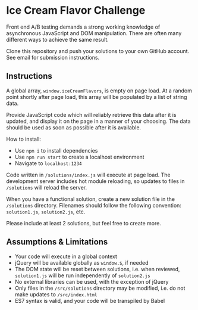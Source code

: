 # Ice Cream Flavor Challenge

Front end A/B testing demands a strong working knowledge of asynchronous JavaScript and DOM manipulation. There are often many different ways to achieve the same result.

Clone this repository and push your solutions to your own GitHub account. See email for submission instructions.

## Instructions

A global array, `window.iceCreamFlavors`, is empty on page load. At a random point shortly after page load, this array will be populated by a list of string data.

Provide JavaScript code which will reliably retrieve this data after it is updated, and display it on the page in a manner of your choosing. The data should be used as soon as possible after it is available.

How to install:

- Use `npm i` to install dependencies
- Use `npm run start` to create a localhost environment
- Navigate to `localhost:1234`

Code written in `/solutions/index.js` will execute at page load. The development server includes hot module reloading, so updates to files in `/solutions` will reload the server.

When you have a functional solution, create a new solution file in the `/solutions` directory. Filenames should follow the following convention: `solution1.js`, `solution2.js`, etc.

Please include at least 2 solutions, but feel free to create more.

## Assumptions & Limitations

- Your code will execute in a global context
- jQuery will be available globally as `window.$`, if needed
- The DOM state will be reset between solutions, i.e. when reviewed, `solution1.js` will be run independently of `solution2.js`
- No external libraries can be used, with the exception of jQuery
- Only files in the `/src/solutions` directory may be modified, i.e. do not make updates to `/src/index.html`
- ES7 syntax is valid, and your code will be transpiled by Babel
